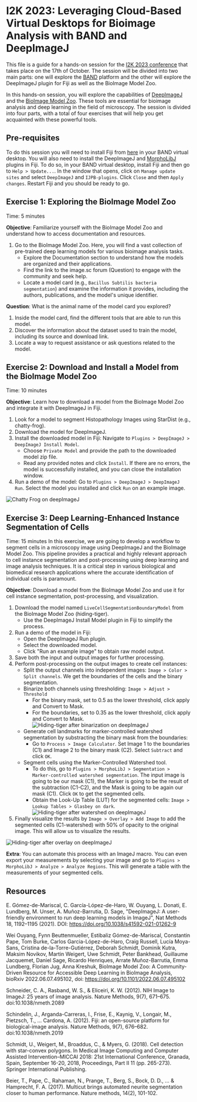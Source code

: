 # I2K 2023: Leveraging Cloud-Based Virtual Desktops for Bioimage Analysis with BAND and DeepImageJ
This file is a guide for a hands-on session for the [I2K 2023 conference](https://www.i2kconference.org/workshops) that takes place on the 17th of October. The session will be divided into two main parts: one will explore the [BAND](https://band.embl.de/#/eosc-landingpage) platform and the other will explore the DeepImageJ plugin for Fiji as well as the BioImage Model Zoo.

In this hands-on session, you will explore the capabilities of [DeepImageJ](https://deepimagej.github.io) and the [BioImage Model Zoo](https://bioimage.io/#/). These tools are essential for bioimage analysis and deep learning in the field of microscopy. The session is divided into four parts, with a total of four exercises that will help you get acquainted with these powerful tools.

## Pre-requisites
To do this session you will need to install Fiji from [here](https://fiji.sc/) in your BAND virtual desktop. You will also need to install the DeepImageJ and [MorphoLibJ](https://imagej.net/MorphoLibJ) plugins in Fiji. 
To do so, in your BAND virtual desktop, install Fiji and then go to `Help > Update...`. In the window that opens, click on `Manage update sites` and select `DeepImageJ` and `IJPB-plugins`. Click `Close` and then `Apply changes`. Restart Fiji and you should be ready to go.

## Exercise 1: Exploring the BioImage Model Zoo
Time: 5 minutes

**Objective**: Familiarize yourself with the BioImage Model Zoo and understand how to access documentation and resources.

1. Go to the BioImage Model Zoo. Here, you will find a vast collection of pre-trained deep learning models for various bioimage analysis tasks.
    * Explore the Documentation section to understand how the models are organized and their applications.
    * Find the link to the image.sc forum (Question) to engage with the community and seek help.
    * Locate a model card (e.g., `Bacillus Subtilis bacteria segmentation`) and examine the information it provides, including the authors, publications, and the model's unique identifier.

**Question**: What is the animal name of the model card you explored?

1. Inside the model card, find the different tools that are able to run this model.
2. Discover the information about the dataset used to train the model, including its source and download link.
3. Locate a way to request assistance or ask questions related to the model.

## Exercise 2: Download and Install a Model from the BioImage Model Zoo
Time: 10 minutes

**Objective**: Learn how to download a model from the BioImage Model Zoo and integrate it with DeepImageJ in Fiji.

1. Look for a model to segment Histopathology Images using StarDist (e.g., chatty-frog).
2. Download the model for DeepImageJ.
3. Install the downloaded model in Fiji: Navigate to `Plugins > DeepImageJ > DeepImageJ Install Model`.
    * Choose `Private Model` and provide the path to the downloaded model zip file.
    * Read any provided notes and click `Install`. If there are no errors, the model is successfully installed, and you can close the installation window.
4. Run a demo of the model: Go to `Plugins > DeepImageJ > DeepImageJ Run`. Select the model you installed and click `Run` on an example image.

![Chatty Frog on deepImageJ](figures\chatty-frog.png)

## Exercise 3: Deep Learning-Enhanced Instance Segmentation of Cells
Time: 15 minutes
In this exercise, we are going to develop a workflow to segment cells in a microscopy image using DeepImageJ and the BioImage Model Zoo. This pipeline provides a practical and highly relevant approach to cell instance segmentation and post-processing using deep learning and image analysis techniques. It is a critical step in various biological and biomedical research applications where the accurate identification of individual cells is paramount.

**Objective**: Download a model from the BioImage Model Zoo and use it for cell instance segmentation, post-processing, and visualization.



1. Download the model named `LiveCellSegmentationBoundaryModel` from the BioImage Model Zoo (hiding-tiger).
    * Use the DeepImageJ Install Model plugin in Fiji to simplify the process.
2. Run a demo of the model in Fiji:
    * Open the DeepImageJ Run plugin.
    * Select the downloaded model.
    * Click "Run an example image" to obtain raw model output.
3. Save both the input and output images for further processing.
4. Perform post-processing on the output images to create cell instances:
    * Split the output channels into independent images: `Image > Color > Split channels`. We get the boundaries of the cells and the binary segmentation.
    * Binarize both channels using thresholding: `Image > Adjust > Threshold`
        * For the binary mask, set to 0.5 as the lower threshold, click apply and Convert to Mask.
        * For the boundaries, set to 0.35 as the lower threshold, click apply and Convert to Mask.
![Hiding-tiger after binarization on deepImageJ](figures\hiding-tiger-01.png)
    * Generate cell landmarks for marker-controlled watershed segmentation by substracting the binary mask from the boundaries: 
        * Go to `Process > Image Calculator`. Set Image 1 to the boundaries (C1) and Image 2 to the binary mask (C2). Select `Subtract` and click `OK`.
    * Segment cells using the Marker-Controlled Watershed tool.
        * To do this, go to `Plugins > MorphoLibJ > Segmentation > Marker-controlled watershed segmentation`. The input image is going to be our mask (C1), the Marker is going to be the result of the subtraction (C1-C2), and the Mask is going to be again our mask (C1). Click `OK` to get the segmented cells.
        * Obtain the Look-Up Table (LUT) for the segmented cells: `Image > Lookup Tables > Glasbey on dark`.
![Hiding-tiger after watershed on deepImageJ](figures\hiding-tiger-02.png)
5. Finally visualize the results by `Image > Overlay > Add Image` to add the segmented cells (C1-watershed) with 50% of opacity to the original image. This will allow us to visualize the results.

![Hiding-tiger after overlay on deepImageJ](figures\hiding-tiger-03.png)

**Extra**: You can automate this process with an ImageJ macro. You can even export your measurements by selecting your image and go to `Plugins > MorphoLibJ > Analyze > Analyze Regions`. This will generate a table with the measurements of your segmented cells.

## Resources
E. Gómez-de-Mariscal, C. García-López-de-Haro, W. Ouyang, L. Donati, E. Lundberg, M. Unser, A. Muñoz-Barrutia, D. Sage, "DeepImageJ: A user-friendly environment to run deep learning models in ImageJ", Nat Methods 18, 1192–1195 (2021). DOI: https://doi.org/10.1038/s41592-021-01262-9

Wei Ouyang, Fynn Beuttenmueller, Estibaliz Gómez-de-Mariscal, Constantin Pape, Tom Burke, Carlos Garcia-López-de-Haro, Craig Russell, Lucía Moya-Sans, Cristina de-la-Torre-Gutiérrez, Deborah Schmidt, Dominik Kutra, Maksim Novikov, Martin Weigert, Uwe Schmidt, Peter Bankhead, Guillaume Jacquemet, Daniel Sage, Ricardo Henriques, Arrate Muñoz-Barrutia, Emma Lundberg, Florian Jug, Anna Kreshuk, BioImage Model Zoo: A Community-Driven Resource for Accessible Deep Learning in BioImage Analysis, bioRxiv 2022.06.07.495102, doi: https://doi.org/10.1101/2022.06.07.495102

Schneider, C. A., Rasband, W. S., & Eliceiri, K. W. (2012). NIH Image to ImageJ: 25 years of image analysis. Nature Methods, 9(7), 671–675. doi:10.1038/nmeth.2089

Schindelin, J., Arganda-Carreras, I., Frise, E., Kaynig, V., Longair, M., Pietzsch, T., … Cardona, A. (2012). Fiji: an open-source platform for biological-image analysis. Nature Methods, 9(7), 676–682. doi:10.1038/nmeth.2019

Schmidt, U., Weigert, M., Broaddus, C., & Myers, G. (2018). Cell detection with star-convex polygons. In Medical Image Computing and Computer Assisted Intervention–MICCAI 2018: 21st International Conference, Granada, Spain, September 16-20, 2018, Proceedings, Part II 11 (pp. 265-273). Springer International Publishing.

Beier, T., Pape, C., Rahaman, N., Prange, T., Berg, S., Bock, D. D., ... & Hamprecht, F. A. (2017). Multicut brings automated neurite segmentation closer to human performance. Nature methods, 14(2), 101-102.

